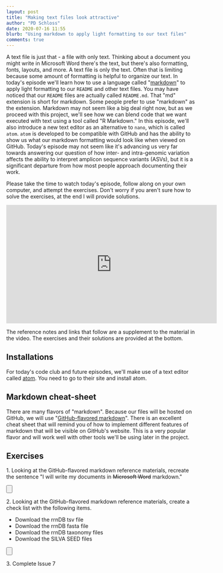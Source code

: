 ```yaml
---
layout: post
title: "Making text files look attractive"
author: "PD Schloss"
date: 2020-07-16 11:55
blurb: "Using markdown to apply light formatting to our text files"
comments: true
---
```


A text file is just that - a file with only text. Thinking about a document you might write in Microsoft Word there's the text, but there's also formatting, fonts, layouts, and more. A text file is only the text. Often that is limiting because some amount of formatting is helpful to organize our text. In today's episode we'll learn how to use a language called "[markdown](https://daringfireball.net/projects/markdown/)" to apply light formatting to our `README` and other text files. You may have noticed that our `README` files are actually called `README.md`. That "md" extension is short for markdown. Some people prefer to use "markdown" as the extension. Markdown may not seem like a big deal right now, but as we proceed with this project, we'll see how we can blend code that we want executed with text using a tool called "R Markdown." In this episode, we'll also introduce a new text editor as an alternative to `nano`, which is called `atom`. `atom` is developed to be compatible with GitHub and has the ability to show us what our markdown formatting would look like when viewed on GitHub. Today's episode may not seem like it's advancing us very far towards answering our question of how inter- and intra-genomic variation affects the ability to interpret amplicon sequence variants (ASVs), but it is a significant departure from how most people approach documenting their work.

Please take the time to watch today's episode, follow along on your own computer, and attempt the exercises. Don't worry if you aren't sure how to solve the exercises, at the end I will provide solutions.

<iframe style="margin: 0 auto;display:block;" width="560" height="315" src="https://www.youtube.com/embed/F0yjMJ0BgNA" frameborder="0" allow="accelerometer; autoplay; encrypted-media; gyroscope; picture-in-picture" allowfullscreen></iframe>

The reference notes and links that follow are a supplement to the material in the video. The exercises and their solutions are provided at the bottom.


## Installations

For today's code club and future episodes, we'll make use of a text editor called [atom](https://atom.io). You need to go to their site and install atom.


## Markdown cheat-sheet

There are many flavors of "markdown". Because our files will be hosted on GitHub, we will use "[GitHub-flavored markdown](https://guides.github.com/features/mastering-markdown/)". There is an excellent cheat sheet that will remind you of how to implement different features of markdown that will be visible on GitHub's website. This is a very popular flavor and will work well with other tools we'll be using later in the project.


## Exercises

1\. Looking at the GitHub-flavored markdown reference materials, recreate the sentence "I will write my documents in ~~Microsoft Word~~ markdown."

<input type="button" class="hideshow">
<div markdown="1" style="display:none;">
```
I will write my documents in ~~Microsoft Word~~ markdown.
```
</div>


2\. Looking at the GitHub-flavored markdown reference materials, create a check list with the following items.

* Download the rrnDB tsv file
* Download the rrnDB fasta file
* Download the rrnDB taxonomy files
* Download the SILVA SEED files

<input type="button" class="hideshow">
<div markdown="1" style="display:none;">
```
- [ ] Download the rrnDB tsv file
- [ ] Download the rrnDB fasta file
- [ ] Download the rrnDB taxonomy files
- [ ] Download the SILVA SEED files
```
</div>


3\. Complete Issue 7

